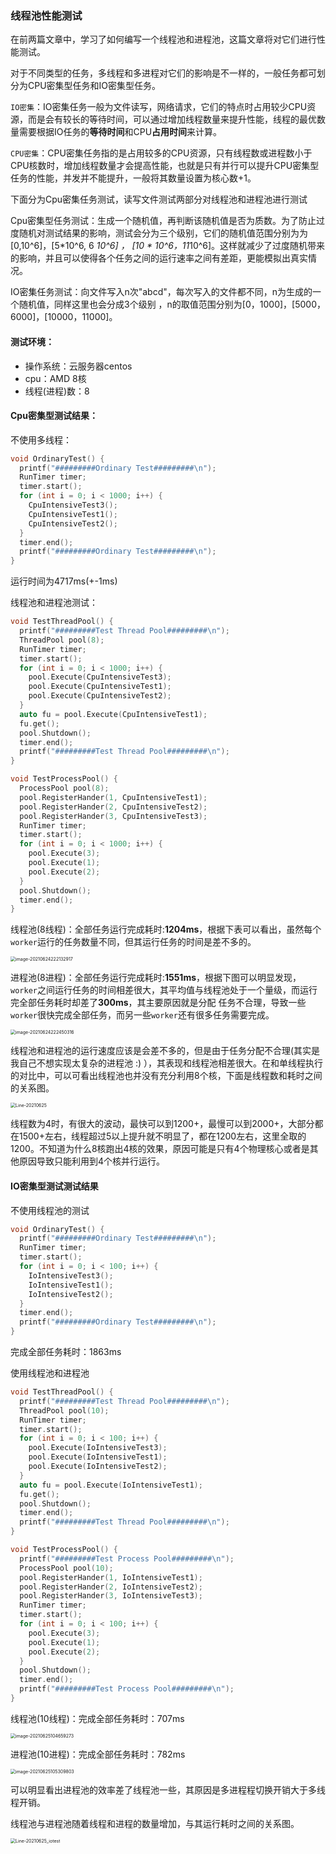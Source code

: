 ### 线程池性能测试

​	在前两篇文章中，学习了如何编写一个线程池和进程池，这篇文章将对它们进行性能测试。

​	对于不同类型的任务，多线程和多进程对它们的影响是不一样的，一般任务都可划分为CPU密集型任务和IO密集型任务。

`IO密集`：IO密集任务一般为文件读写，网络请求，它们的特点时占用较少CPU资源，而是会有较长的等待时间，可以通过增加线程数量来提升性能，线程的最优数量需要根据IO任务的**等待时间**和CPU**占用时间**来计算。

`CPU密集`：CPU密集任务指的是占用较多的CPU资源，只有线程数或进程数小于CPU核数时，增加线程数量才会提高性能，也就是只有并行可以提升CPU密集型任务的性能，并发并不能提升，一般将其数量设置为核心数+1。

下面分为Cpu密集任务测试，读写文件测试两部分对线程池和进程池进行测试

Cpu密集型任务测试：生成一个随机值，再判断该随机值是否为质数。为了防止过度随机对测试结果的影响，测试会分为三个级别，它们的随机值范围分别为为[0,10^6]，[5*10^6,  6 *10^6] ， [10 * 10^6，11*10^6]。这样就减少了过度随机带来的影响，并且可以使得各个任务之间的运行速率之间有差距，更能模拟出真实情况。

IO密集任务测试：向文件写入n次"abcd"，每次写入的文件都不同，n为生成的一个随机值，同样这里也会分成3个级别 ，n的取值范围分别为[0，1000]，[5000，6000]，[10000，11000]。

#### **测试环境：**

+ 操作系统：云服务器centos
+ cpu：AMD 8核
+ 线程(进程)数：8

#### **Cpu密集型测试结果：**

不使用多线程：

```c++
void OrdinaryTest() {
  printf("#########Ordinary Test#########\n");
  RunTimer timer;
  timer.start();
  for (int i = 0; i < 1000; i++) {
    CpuIntensiveTest3();
    CpuIntensiveTest1();
    CpuIntensiveTest2();
  }
  timer.end();
  printf("#########Ordinary Test#########\n");
}
```

运行时间为4717ms(+-1ms)

线程池和进程池测试：

```c++
void TestThreadPool() {
  printf("#########Test Thread Pool#########\n");
  ThreadPool pool(8);
  RunTimer timer;
  timer.start();
  for (int i = 0; i < 1000; i++) {
    pool.Execute(CpuIntensiveTest3);
    pool.Execute(CpuIntensiveTest1);
    pool.Execute(CpuIntensiveTest2);
  }
  auto fu = pool.Execute(CpuIntensiveTest1);
  fu.get();
  pool.Shutdown();
  timer.end();
  printf("#########Test Thread Pool#########\n");
}

void TestProcessPool() {
  ProcessPool pool(8);
  pool.RegisterHander(1, CpuIntensiveTest1);
  pool.RegisterHander(2, CpuIntensiveTest2);
  pool.RegisterHander(3, CpuIntensiveTest3);
  RunTimer timer;
  timer.start();
  for (int i = 0; i < 1000; i++) {
    pool.Execute(3);
    pool.Execute(1);
    pool.Execute(2);
  }
  pool.Shutdown();
  timer.end();
}
```

线程池(8线程)：全部任务运行完成耗时:**1204ms**，根据下表可以看出，虽然每个`worker`运行的任务数量不同，但其运行任务的时间是差不多的。

<img src=".\img\image-20210624222132917.png" alt="image-20210624222132917" style="zoom: 50%;" />



进程池(8进程)：全部任务运行完成耗时:**1551ms**，根据下图可以明显发现，`worker`之间运行任务的时间相差很大，其平均值与线程池处于一个量级，而运行完全部任务耗时却差了**300ms**，其主要原因就是分配 任务不合理，导致一些`worker`很快完成全部任务，而另一些`worker`还有很多任务需要完成。

<img src=".\img\image-20210624222450316.png" alt="image-20210624222450316" style="zoom:50%;" />

​	线程池和进程池的运行速度应该是会差不多的，但是由于任务分配不合理(其实是我自己不想实现太复杂的进程池 :) ），其表现和线程池相差很大。在和单线程执行的对比中，可以可看出线程池也并没有充分利用8个核，下面是线程数和耗时之间的关系图。

<img src=".\img\Line-20210625.png" alt="Line-20210625" style="zoom:50%;" />

​	线程数为4时，有很大的波动，最快可以到1200+，最慢可以到2000+，大部分都在1500+左右，线程超过5以上提升就不明显了，都在1200左右，这里全取的1200。不知道为什么8核跑出4核的效果，原因可能是只有4个物理核心或者是其他原因导致只能利用到4个核并行运行。

#### IO密集型测试测试结果

不使用线程池的测试

```c++
void OrdinaryTest() {
  printf("#########Ordinary Test#########\n");
  RunTimer timer;
  timer.start();
  for (int i = 0; i < 100; i++) {
    IoIntensiveTest3();
    IoIntensiveTest1();
    IoIntensiveTest2();
  }
  timer.end();
  printf("#########Ordinary Test#########\n");
}
```

完成全部任务耗时：1863ms

使用线程池和进程池

```c++
void TestThreadPool() {
  printf("#########Test Thread Pool#########\n");
  ThreadPool pool(10);
  RunTimer timer;
  timer.start();
  for (int i = 0; i < 100; i++) {
    pool.Execute(IoIntensiveTest3);
    pool.Execute(IoIntensiveTest1);
    pool.Execute(IoIntensiveTest2);
  }
  auto fu = pool.Execute(IoIntensiveTest1);
  fu.get();
  pool.Shutdown();
  timer.end();
  printf("#########Test Thread Pool#########\n");
}

void TestProcessPool() {
  printf("#########Test Process Pool#########\n");
  ProcessPool pool(10);
  pool.RegisterHander(1, IoIntensiveTest1);
  pool.RegisterHander(2, IoIntensiveTest2);
  pool.RegisterHander(3, IoIntensiveTest3);
  RunTimer timer;
  timer.start();
  for (int i = 0; i < 100; i++) {
    pool.Execute(3);
    pool.Execute(1);
    pool.Execute(2);
  }
  pool.Shutdown();
  timer.end();
  printf("#########Test Process Pool#########\n");
}
```

线程池(10线程)：完成全部任务耗时：707ms

<img src=".\img\image-20210625104659273.png" alt="image-20210625104659273" style="zoom:50%;" />

进程池(10进程)：完成全部任务耗时：782ms

<img src=".\img\image-20210625105309803.png" alt="image-20210625105309803" style="zoom:50%;" />

可以明显看出进程池的效率差了线程池一些，其原因是多进程程切换开销大于多线程开销。

线程池与进程池随着线程和进程的数量增加，与其运行耗时之间的关系图。

<img src=".\img\Line-20210625_iotest.png" alt="Line-20210625_iotest" style="zoom:50%;" />


